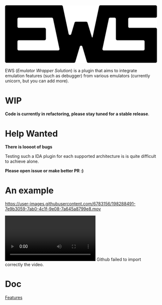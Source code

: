 ![c](EWS/doc/img/Logo_EWS.png) 

 
 
 
EWS (*Emulator Wrapper Solution*)  is a plugin that aims to integrate emulation features (such as debugger) 
from various emulators (currently unicorn, but you can add more). 

# WIP 

**Code is currently in refactoring, please stay tuned for a stable release**. 

# Help Wanted

**There is loooot of bugs**

Testing such a IDA plugin for each supported architecture is is
quite difficult to achieve alone. 

**Please open issue or make better PR :)**

# An example 

https://user-images.githubusercontent.com/6783156/198288491-7e9b3059-7ab0-4c1f-9e08-7a645a8799e8.mov

![Working Video](EWS/doc/img/EWS_basic_usage.mov) Github failed to import correctly the video. 

# Doc

[Features](EWS/doc/features.md)

